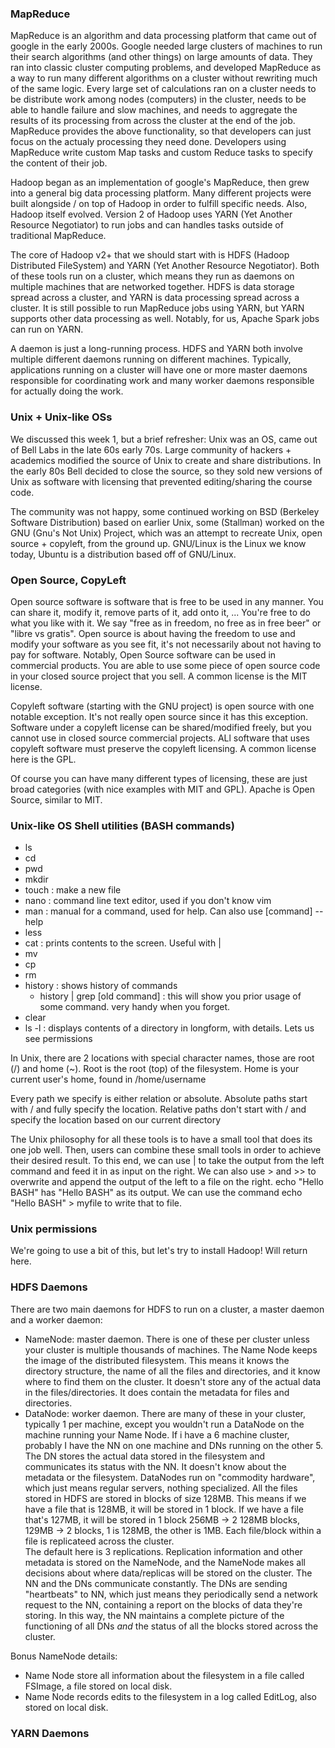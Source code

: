### MapReduce

MapReduce is an algorithm and data processing platform that came out of google in the early 2000s.  Google needed large clusters of machines to run their search algorithms (and other things) on large amounts of data.  They ran into classic cluster computing problems, and developed MapReduce as a way to run many different algorithms on a cluster without rewriting much of the same logic.  Every large set of calculations ran on a cluster needs to be distribute work among nodes (computers) in the cluster, needs to be able to handle failure and slow machines, and needs to aggregate the results of its processing from across the cluster at the end of the job.  MapReduce provides the above functionality, so that developers can just focus on the actualy processing they need done.  Developers using MapReduce write custom Map tasks and custom Reduce tasks to specify the content of their job.

Hadoop began as an implementation of google's MapReduce, then grew into a general big data processing platform.  Many different projects were built alongside / on top of Hadoop in order to fulfill specific needs.  Also, Hadoop itself evolved.  Version 2 of Hadoop uses YARN (Yet Another Resource Negotiator) to run jobs and can handles tasks outside of traditional MapReduce.

The core of Hadoop v2+ that we should start with is HDFS (Hadoop Distributed FileSystem) and YARN (Yet Another Resource Negotiator).  Both of these tools run on a cluster, which means they run as daemons on multiple machines that are networked together.  HDFS is data storage spread across a cluster, and YARN is data processing spread across a cluster.  It is still possible to run MapReduce jobs using YARN, but YARN supports other data processing as well.  Notably, for us, Apache Spark jobs can run on YARN.

A daemon is just a long-running process.  HDFS and YARN both involve multiple different daemons running on different machines.  Typically, applications running on a cluster will have one or more master daemons responsible for coordinating work and many worker daemons responsible for actually doing the work.

### Unix + Unix-like OSs

We discussed this week 1, but a brief refresher: Unix was an OS, came out of Bell Labs in the late 60s early 70s.  Large community of hackers + academics modified the source of Unix to create and share distributions.  In the early 80s Bell decided to close the source, so they sold new versions of Unix as software with licensing that prevented editing/sharing the course code.

The community was not happy, some continued working on BSD (Berkeley Software Distribution) based on earlier Unix, some (Stallman) worked on the GNU (Gnu's Not Unix) Project, which was an attempt to recreate Unix, open source + copyleft, from the ground up.  GNU/Linux is the Linux we know today, Ubuntu is a distribution based off of GNU/Linux.

### Open Source, CopyLeft

Open source software is software that is free to be used in any manner.  You can share it, modify it, remove parts of it, add onto it, ...  You're free to do what you like with it.  We say "free as in freedom, no free as in free beer" or "libre vs gratis".  Open source is about having the freedom to use and modify your software as you see fit, it's not necessarily about not having to pay for software.  Notably, Open Source software can be used in commercial products.  You are able to use some piece of open source code in your closed source project that you sell.  A common license is the MIT license.

Copyleft software (starting with the GNU project) is open source with one notable exception. It's not really open source since it has this exception.  Software under a copyleft license can be shared/modified freely, but you cannot use in closed source commercial projects.  ALl software that uses copyleft software must preserve the copyleft licensing.  A common license here is the GPL.

Of course you can have many different types of licensing, these are just broad categories (with nice examples with MIT and GPL).  Apache is Open Source, similar to MIT.

### Unix-like OS Shell utilities (BASH commands)
- ls
- cd
- pwd
- mkdir
- touch : make a new file
- nano : command line text editor, used if you don't know vim
- man : manual for a command, used for help.  Can also use \[command\] --help
- less
- cat : prints contents to the screen.  Useful with |
- mv
- cp
- rm
- history : shows history of commands
  - history | grep \[old command\] : this will show you prior usage of some command.  very handy when you forget.
- clear
- ls -l : displays contents of a directory in longform, with details.  Lets us see permissions

In Unix, there are 2 locations with special character names, those are root (/) and home (~).  Root is the root (top) of the filesystem.  Home is your current user's home, found in /home/username

Every path we specify is either relation or absolute.  Absolute paths start with / and fully specify the location.  Relative paths don't start with / and specify the location based on our current directory

The Unix philosophy for all these tools is to have a small tool that does its one job well. 
Then, users can combine these small tools in order to achieve their desired result.
To this end, we can use | to take the output from the left command and feed it in as input on the right. 
We can also use > and >> to overwrite and append the output of the left to a file on the right.
echo "Hello BASH" has "Hello BASH" as its output.  We can use the command echo "Hello BASH" > myfile to write that to file.

### Unix permissions

We're going to use a bit of this, but let's try to install Hadoop!  Will return here.

### HDFS Daemons

There are two main daemons for HDFS to run on a cluster, a master daemon
and a worker daemon:
- NameNode: master daemon.  There is one of these per cluster unless your cluster is multiple thousands of machines.  The Name Node keeps
  the image of the distributed filesystem.  This means it knows the directory structure, the name of all the files and directories, and 
  it know where to find them on the cluster.  It doesn't store any of the actual data in the files/directories.  It does contain the metadata
  for files and directories.
- DataNode: worker daemon.  There are many of these in your cluster, typically 1 per machine, except you wouldn't run a DataNode on the machine
  running your Name Node.  If i have a 6 machine cluster, probably I have the NN on one machine and DNs running on the other 5.  The DN stores
  the actual data stored in the filesystem and communicates its status with the NN.  It doesn't know about the metadata or the filesystem.
DataNodes run on "commodity hardware", which just means regular servers, nothing specialized.  All the files stored in HDFS are stored in blocks
of size 128MB.  This means if we have a file that is 128MB, it will be stored in 1 block.  If we have a file that's 127MB, it will be stored in 1 block
256MB -> 2 128MB blocks, 129MB -> 2 blocks, 1 is 128MB, the other is 1MB.  Each file/block within a file is replicateed across the cluster.  
The default here is 3 replications.  Replication information and other metadata is stored on the NameNode, and the NameNode makes all decisions
about where data/replicas will be stored on the cluster.
The NN and the DNs communicate constantly.  The DNs are sending "heartbeats" to NN, which just means they periodically send a network request
to the NN, containing a report on the blocks of data they're storing.  In this way, the NN maintains a complete picture of the functioning
of all DNs *and* the status of all the blocks stored across the cluster.

Bonus NameNode details:
- Name Node store all information about the filesystem in a file called FSImage, a file stored on local disk.
- Name Node records edits to the filesystem in a log called EditLog, also stored on local disk.

### YARN Daemons

